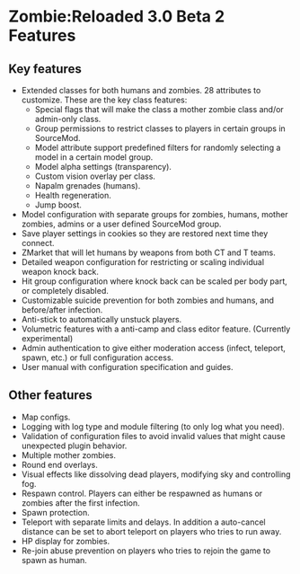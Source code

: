 # Zombie:Reloaded 3.0 Beta 2 Features #

## Key features ##
  * Extended classes for both humans and zombies. 28 attributes to customize. These are the key class features:
    * Special flags that will make the class a mother zombie class and/or admin-only class.
    * Group permissions to restrict classes to players in certain groups in SourceMod.
    * Model attribute support predefined filters for randomly selecting a model in a certain model group.
    * Model alpha settings (transparency).
    * Custom vision overlay per class.
    * Napalm grenades (humans).
    * Health regeneration.
    * Jump boost.
  * Model configuration with separate groups for zombies, humans, mother zombies, admins or a user defined SourceMod group.
  * Save player settings in cookies so they are restored next time they connect.
  * ZMarket that will let humans by weapons from both CT and T teams.
  * Detailed weapon configuration for restricting or scaling individual weapon knock back.
  * Hit group configuration where knock back can be scaled per body part, or completely disabled.
  * Customizable suicide prevention for both zombies and humans, and before/after infection.
  * Anti-stick to automatically unstuck players.
  * Volumetric features with a anti-camp and class editor feature. (Currently experimental)
  * Admin authentication to give either moderation access (infect, teleport, spawn, etc.) or full configuration access.
  * User manual with configuration specification and guides.

## Other features ##

  * Map configs.
  * Logging with log type and module filtering (to only log what you need).
  * Validation of configuration files to avoid invalid values that might cause unexpected plugin behavior.
  * Multiple mother zombies.
  * Round end overlays.
  * Visual effects like dissolving dead players, modifying sky and controlling fog.
  * Respawn control. Players can either be respawned as humans or zombies after the first infection.
  * Spawn protection.
  * Teleport with separate limits and delays. In addition a auto-cancel distance can be set to abort teleport on players who tries to run away.
  * HP display for zombies.
  * Re-join abuse prevention on players who tries to rejoin the game to spawn as human.